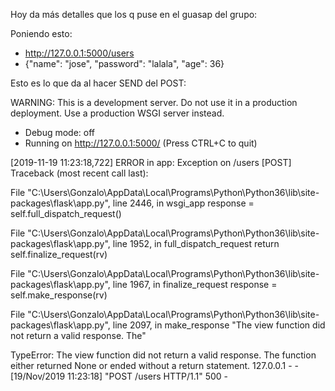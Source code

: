Hoy da más detalles que los q puse en el guasap del grupo:

Poniendo esto:
 - http://127.0.0.1:5000/users
 - {"name": "jose", "password": "lalala", "age": 36}

Esto es lo que da al hacer SEND del POST:

WARNING: This is a development server. Do not use it in a production deployment.
   Use a production WSGI server instead.
 * Debug mode: off
 * Running on http://127.0.0.1:5000/ (Press CTRL+C to quit)

[2019-11-19 11:23:18,722] ERROR in app: Exception on /users [POST]
Traceback (most recent call last):

  File "C:\Users\Gonzalo\AppData\Local\Programs\Python\Python36\lib\site-packages\flask\app.py", line 2446, in wsgi_app
    response = self.full_dispatch_request()

  File "C:\Users\Gonzalo\AppData\Local\Programs\Python\Python36\lib\site-packages\flask\app.py", line 1952, in full_dispatch_request
    return self.finalize_request(rv)

  File "C:\Users\Gonzalo\AppData\Local\Programs\Python\Python36\lib\site-packages\flask\app.py", line 1967, in finalize_request
    response = self.make_response(rv)

  File "C:\Users\Gonzalo\AppData\Local\Programs\Python\Python36\lib\site-packages\flask\app.py", line 2097, in make_response
    "The view function did not return a valid response. The"

TypeError: The view function did not return a valid response. The function either returned None or ended without a return statement.
127.0.0.1 - - [19/Nov/2019 11:23:18] "POST /users HTTP/1.1" 500 -
